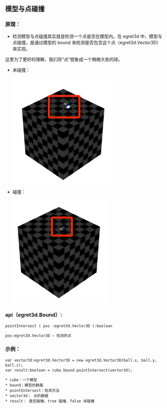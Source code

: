 
## 模型与点碰撞


### 原理：

* 检测模型与点碰撞其实就是检测一个点是否在模型内。在 egret3d 中，模型与点碰撞，是通过模型的 bound 来检测是否包含这个点（egret3d.Vector3D）来实现。

 这里为了更好的理解，我们将“点“想象成一个稍微大些的球。

* 未碰撞：

	![image](575cd7a180397.png)

* 碰撞：

	![image](575cd7a1ab7fb.png)


### api（egret3d.Bound）:

~~~
pointIntersect ( pos :egret3d.Vector3D ):boolean
~~~

~~~
pos:egret3d.Vector3D — 检测的点
~~~

### 示例：

```
var vector3d:egret3d.Vector3D = new egret3d.Vector3D(ball.x, ball.y, ball.z);
var result:boolean = cube.bound.pointIntersect(vector3d);

```

```
* cube：一个模型
* bound：模型的数据
* pointIntersect：检测方法
* vector3d： 点的数据
* result： 是否碰撞，true 碰撞，false 未碰撞

```

